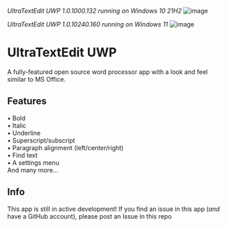 *UltraTextEdit UWP 1.0.1000.132 running on Windows 10 21H2*
![image](https://user-images.githubusercontent.com/100033309/154805920-652c8685-1a98-4d21-b5c0-3bb97d0242fa.png)

*UltraTextEdit UWP 1.0.10240.160 running on Windows 11*
![image](https://user-images.githubusercontent.com/100033309/155850965-c69d3bb2-acb4-42fe-a804-293b89e5b51e.png)

# UltraTextEdit UWP

A fully-featured open source word processor app with a look and feel similar to MS Office.

## Features
• Bold</br>
• Italic </br>
• Underline </br>
• Superscript/subscript </br>
• Paragraph alignment (left/center/right) </br>
• Find text </br>
• A settings menu </br>
And many more...
## Info
This app is still in active development!
If you find an issue in this app (*and* have a GitHub account), please post an Issue in this repo
